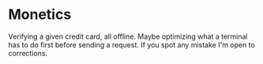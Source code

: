 # Monetics

Verifying a given credit card, all offline. Maybe optimizing what a terminal has to do first before sending a request. 
If you spot any mistake I'm open to corrections.
